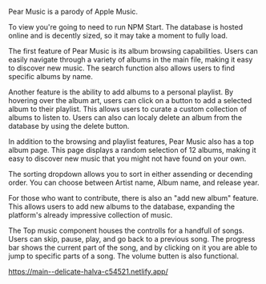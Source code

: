 

Pear Music is a parody of Apple Music. 

To view you're going to need to run NPM Start.
The database is hosted online and is decently sized, so it may take a moment to fully load.

The first feature of Pear Music is its album browsing capabilities. Users can easily navigate through a variety of albums in the main file, making it easy to discover new music. The search function also allows users to find specific albums by name.

Another feature is the ability to add albums to a personal playlist. By hovering over the album art, users can click on a button to add a selected album to their playlist. This allows users to curate a custom collection of albums to listen to. Users can also can localy delete an album from the database by using the delete button.

In addition to the browsing and playlist features, Pear Music also has a top album page. This page displays a random selection of 12 albums, making it easy to discover new music that you might not have found on your own. 

The sorting dropdown allows you to sort in either assending or decending order. You can choose between Artist name, Album name, and release year.

For those who want to contribute, there is also an "add new album" feature. This allows users to add new albums to the database, expanding the platform's already impressive collection of music.

The Top music component houses the controlls for a handfull of songs. Users can skip, pause, play, and go back to a previous song. The progress bar shows the current part of the song, and by clicking on it you are able to jump to specific parts of a song. The volume butten is also functional.

https://main--delicate-halva-c54521.netlify.app/

